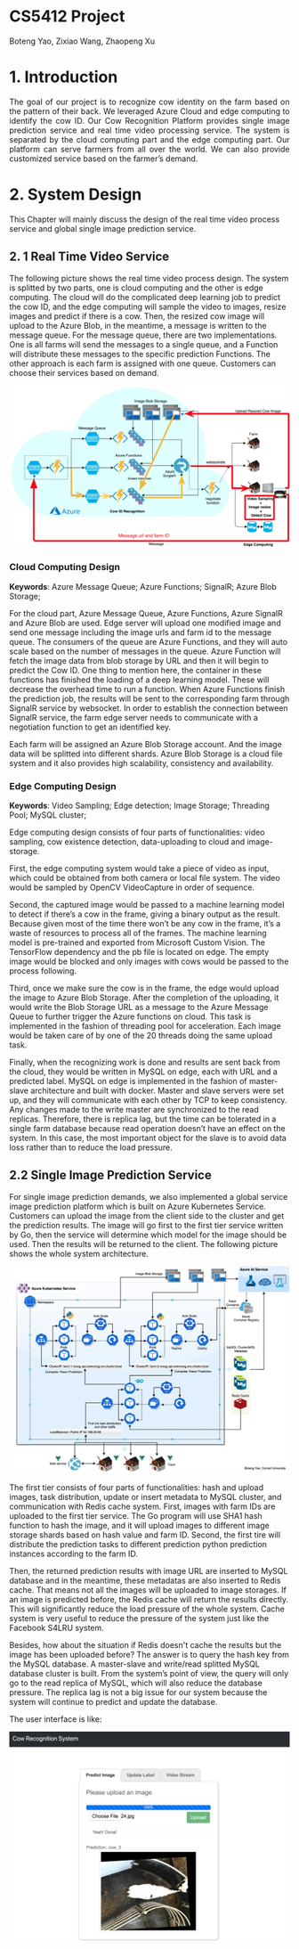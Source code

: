 # CS5412 Project
Boteng Yao, Zixiao Wang, Zhaopeng Xu

# 1. Introduction
<div style="text-align: justify">
The goal of our project is to recognize cow identity on the farm based on the pattern of their back. We leveraged Azure Cloud and edge computing to identify the cow ID. Our Cow Recognition Platform provides single image prediction service and real time video processing service. The system is separated by the cloud computing part and the edge computing part. Our platform can serve farmers from all over the world. We can also provide customized service based on the farmer’s demand. 
</div>

# 2. System Design
This Chapter will mainly discuss the design of the real time video process service and global single image prediction service.

## 2. 1 Real Time Video Service
The following picture shows the real time video process design. The system is splitted by two parts, one is cloud computing and the other is edge computing. The cloud will do the complicated deep learning job to predict the cow ID, and the edge computing will sample the video to images, resize images and predict if there is a cow. Then, the resized cow image will upload to the Azure Blob, in the meantime, a message is written to the message queue.  For the message queue, there are two implementations. One is all farms will send the messages to a single queue, and a Function will distribute these messages to the specific prediction Functions. The other approach is each farm is assigned with one queue. Customers can choose their services based on demand.

![image](https://github.com/calmbryan/cow-id-recg-cloud/blob/master/img/functions.jpg?raw=true)

### Cloud Computing Design

**Keywords**: Azure Message Queue; Azure Functions; SignalR; Azure Blob Storage;


For the cloud part, Azure Message Queue, Azure Functions, Azure SignalR and Azure Blob are used. Edge server will upload one modified image and send one message including the image urls and farm id to the message queue. The consumers of the queue are Azure Functions, and they will auto scale based on the number of messages in the queue. Azure Function will fetch the image data from blob storage by URL and then it will begin to predict the Cow ID.  One thing to mention here, the container in these functions has finished the loading of a deep learning model. These will decrease the overhead time to run a function. When Azure Functions finish the prediction job, the results will be sent to the corresponding farm through SignalR service by websocket. In order to establish the  connection between SignalR service, the farm edge server needs to communicate with a negotiation function to get an identified key. 

Each farm will be assigned an Azure Blob Storage account. And the image data will be splitted into different shards. Azure Blob Storage is a cloud file system and it also provides high scalability, consistency and availability.

### Edge Computing Design
**Keywords**: Video Sampling; Edge detection;  Image Storage; Threading Pool; MySQL cluster;

Edge computing design consists of four parts of functionalities: video sampling, cow existence detection, data-uploading to cloud and image-storage. 

First, the edge computing system would take a piece of video as input, which could be obtained from both camera or local file system. The video would be sampled by OpenCV VideoCapture in order of sequence. 

Second, the captured image would be passed to a machine learning model to detect if there’s a cow in the frame, giving a binary output as the result. Because given most of the time there won’t be any cow in the frame, it’s a waste of resources to process all of the frames. The machine learning model is pre-trained and exported from Microsoft Custom Vision. The TensorFlow dependency and the pb file is located on edge. The empty image would be blocked and only images with cows would be passed to the process following.

Third, once we make sure the cow is in the frame, the edge would upload the image to Azure Blob Storage. After the completion of the uploading, it would write the Blob Storage URL as a message to the Azure Message Queue to further trigger the Azure functions on cloud. This task is implemented in the fashion of threading pool for acceleration. Each image would be taken care of by one of the 20 threads doing the same upload task.

Finally, when the recognizing work is done and results are sent back from the cloud, they would be written in MySQL on edge, each with URL and a predicted label. MySQL on edge is implemented in the fashion of master-slave architecture and built with docker.  Master and slave servers were set up, and they will communicate with each other by TCP to keep consistency. Any changes made to the write master are synchronized to the read replicas. Therefore, there is replica lag, but the time can be tolerated in a single farm database because read operation doesn’t have an effect on the system. In this case, the most important object for the slave is to avoid data loss rather than to reduce the load pressure.

## 2.2 Single Image Prediction Service
For single image prediction demands, we also implemented a global service image prediction platform which is built on Azure Kubernetes Service. Customers can upload the image from the client side to the cluster and get the prediction results. The image will go first to the first tier service written by Go, then the service will determine which model for the image should be used. Then the results will be returned to the client. The following picture shows the whole system architecture.

![image](https://github.com/calmbryan/cow-id-recg-cloud/blob/master/img/kubernetes.jpg?raw=true)

The first tier consists of four parts of functionalities: hash and upload images, task distribution, update or insert metadata to MySQL cluster, and communication with Redis cache system. 
First, images with farm IDs are uploaded to the first tier service. The Go program will use SHA1 hash function to hash the image, and it will upload images to different image storage shards based on hash value and farm ID. Second, the first tire will distribute the prediction tasks to different prediction python prediction instances according to the farm ID. 

Then, the returned prediction results with image URL are inserted to MySQL database and in the meantime, these metadatas are also inserted to Redis cache. That means not all the images will be uploaded to image storages. If an image is predicted before, the Redis cache will return the results directly. This will significantly reduce the load pressure of the whole system. Cache system is very useful to reduce the pressure of the system just like the Facebook S4LRU system.

Besides, how about the situation if Redis doesn't cache the results but the image has been uploaded before? The answer is to query the hash key from the MySQL database. A master-slave and write/read splitted MySQL database cluster is built. From the system’s point of view, the query will only go to the read replica of MySQL, which will also reduce the database  pressure.  The replica lag is not a big issue for our system because the system will continue to predict and update the database.

The user interface is like:

![image](https://github.com/calmbryan/cow-id-recg-cloud/blob/master/img/frontend.jpg?raw=true)

